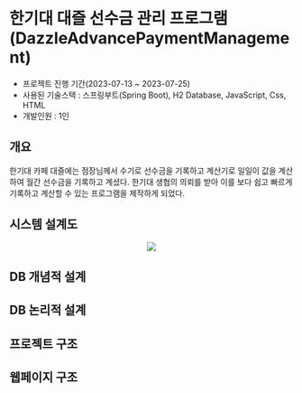 # 한기대 대즐 선수금 관리 프로그램(DazzleAdvancePaymentManagement)

- 프로젝트 진행 기간(2023-07-13 ~ 2023-07-25)
- 사용된 기술스택 : 스프링부트(Spring Boot), H2 Database, JavaScript, Css, HTML
- 개발인원 : 1인

## 개요
한기대 카페 대즐에는 점장님께서 수기로 선수금을 기록하고 계산기로 일일이 값을 계산하여 월간 선수금을 기록하고 계셨다. 한기대 생협의 의뢰를 받아 이를 보다 쉽고 빠르게 기록하고 계산할 수 있는 프로그램을 제작하게 되었다.

## 시스템 설계도
<p align="center">
  <img src="https://github.com/SeongUk52/DazzleAdvancePaymentManagement/assets/81956276/bee1dbc1-2fbe-499b-afe8-2016cfacf313">
</p>

    
## DB 개념적 설계

## DB 논리적 설계

## 프로젝트 구조

## 웹페이지 구조

